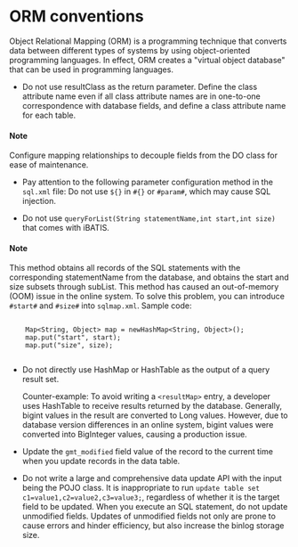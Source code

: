 # ORM conventions

Object Relational Mapping (ORM) is a programming technique that converts data between different types of systems by using object-oriented programming languages. In effect, ORM creates a "virtual object database" that can be used in programming languages.

* Do not use resultClass as the return parameter. Define the class attribute name even if all class attribute names are in one-to-one correspondence with database fields, and define a class attribute name for each table.

<main id="notice" type='explain'>
    <h4>Note</h4>
    <p>Configure mapping relationships to decouple fields from the DO class for ease of maintenance. </p>
  </main>

* Pay attention to the following parameter configuration method in the `sql.xml` file: Do not use `${}` in `#{}` or `#param#`, which may cause SQL injection.

* Do not use `queryForList(String statementName,int start,int size)` that comes with iBATIS.

<main id="notice" type='explain'>
    <h4>Note</h4>
    <p>This method obtains all records of the SQL statements with the corresponding statementName from the database, and obtains the start and size subsets through subList. This method has caused an out-of-memory (OOM) issue in the online system. To solve this problem, you can introduce <code>#start#</code> and <code>#size#</code> into <code>sqlmap.xml</code>. Sample code:</p>
    <pre><code class="language-unknow">
    Map&lt;String, Object> map = newHashMap&lt;String, Object>();
    map.put("start", start);
    map.put("size", size);
    </code></pre>
  </main>

* Do not directly use HashMap or HashTable as the output of a query result set.

   Counter-example: To avoid writing a `<resultMap>` entry, a developer uses HashTable to receive results returned by the database. Generally, bigint values in the result are converted to Long values. However, due to database version differences in an online system, bigint values were converted into BigInteger values, causing a production issue.

* Update the `gmt_modified` field value of the record to the current time when you update records in the data table.

* Do not write a large and comprehensive data update API with the input being the POJO class. It is inappropriate to run `update table set c1=value1,c2=value2,c3=value3;`, regardless of whether it is the target field to be updated. When you execute an SQL statement, do not update unmodified fields. Updates of unmodified fields not only are prone to cause errors and hinder efficiency, but also increase the binlog storage size.
